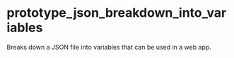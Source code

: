 # prototype_json_breakdown_into_variables
Breaks down a JSON file into variables that can be used in a web app.
